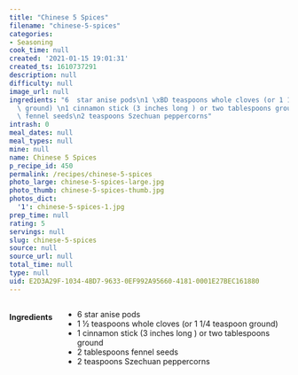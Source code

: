 ```yaml
---
title: "Chinese 5 Spices"
filename: "chinese-5-spices"
categories:
- Seasoning
cook_time: null
created: '2021-01-15 19:01:31'
created_ts: 1610737291
description: null
difficulty: null
image_url: null
ingredients: "6  star anise pods\n1 \xBD teaspoons whole cloves (or 1 1/4 teaspoon\
  \ ground) \n1 cinnamon stick (3 inches long ) or two tablespoons ground\n2 tablespoons\
  \ fennel seeds\n2 teaspoons Szechuan peppercorns"
intrash: 0
meal_dates: null
meal_types: null
mine: null
name: Chinese 5 Spices
p_recipe_id: 450
permalink: /recipes/chinese-5-spices
photo_large: chinese-5-spices-large.jpg
photo_thumb: chinese-5-spices-thumb.jpg
photos_dict:
  '1': chinese-5-spices-1.jpg
prep_time: null
rating: 5
servings: null
slug: chinese-5-spices
source: null
source_url: null
total_time: null
type: null
uid: E2D3A29F-1034-4BD7-9633-0EF992A95660-4181-0001E27BEC161880
---
```

<div class="large-8 medium-7 columns" id="writeup">	</div><!-- #writeup -->
</div><!-- #row-one -->
<div class="row" id="row-two">	<div class="medium-4 small-5 columns" id="ingredients"><h4>Ingredients</h4><div class="box box-ingredients content"><ul>
<li>6  star anise pods</li>
<li>1 ½ teaspoons whole cloves (or 1 1/4 teaspoon ground)</li>
<li>1 cinnamon stick (3 inches long ) or two tablespoons ground</li>
<li>2 tablespoons fennel seeds</li>
<li>2 teaspoons Szechuan peppercorns</li>
</ul>
</div>	</div>	<div class="medium-6 small-7 columns" id="directions">	</div>